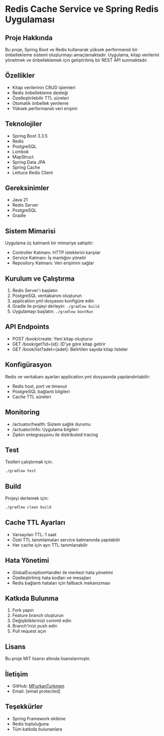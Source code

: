 # Redis Cache Service ve Spring Redis Uygulaması

## Proje Hakkında
Bu proje, Spring Boot ve Redis kullanarak yüksek performanslı bir önbellekleme sistemi oluşturmayı amaçlamaktadır. Uygulama, kitap verilerini yönetmek ve önbelleklemek için geliştirilmiş bir REST API sunmaktadır.

## Özellikler
- Kitap verilerinin CRUD işlemleri
- Redis önbellekleme desteği
- Özelleştirilebilir TTL süreleri
- Otomatik önbellek yenileme
- Yüksek performanslı veri erişimi

## Teknolojiler
- Spring Boot 3.3.5
- Redis
- PostgreSQL
- Lombok
- MapStruct
- Spring Data JPA
- Spring Cache
- Lettuce Redis Client

## Gereksinimler
- Java 21
- Redis Server
- PostgreSQL
- Gradle

## Sistem Mimarisi
Uygulama üç katmanlı bir mimariye sahiptir:
- Controller Katmanı: HTTP isteklerini karşılar
- Service Katmanı: İş mantığını yönetir
- Repository Katmanı: Veri erişimini sağlar

## Kurulum ve Çalıştırma
1. Redis Server'ı başlatın
2. PostgreSQL veritabanını oluşturun
3. application.yml dosyasını konfigüre edin
4. Gradle ile projeyi derleyin: `./gradlew build`
5. Uygulamayı başlatın: `./gradlew bootRun`

## API Endpoints
- POST /book/create: Yeni kitap oluşturur
- GET /book/get?id={id}: ID'ye göre kitap getirir
- GET /book/list?adet={adet}: Belirtilen sayıda kitap listeler

## Konfigürasyon
Redis ve veritabanı ayarları application.yml dosyasında yapılandırılabilir:
- Redis host, port ve timeout
- PostgreSQL bağlantı bilgileri
- Cache TTL süreleri

## Monitoring
- /actuator/health: Sistem sağlık durumu
- /actuator/info: Uygulama bilgileri
- Zipkin entegrasyonu ile distributed tracing

## Test
Testleri çalıştırmak için:
```bash
./gradlew test
```

## Build
Projeyi derlemek için:
```bash
./gradlew clean build
```

## Cache TTL Ayarları
- Varsayılan TTL: 1 saat
- Özel TTL tanımlamaları service katmanında yapılabilir
- Her cache için ayrı TTL tanımlanabilir

## Hata Yönetimi
- GlobalExceptionHandler ile merkezi hata yönetimi
- Özelleştirilmiş hata kodları ve mesajları
- Redis bağlantı hataları için fallback mekanizması

## Katkıda Bulunma
1. Fork yapın
2. Feature branch oluşturun
3. Değişikliklerinizi commit edin
4. Branch'inizi push edin
5. Pull request açın

## Lisans
Bu proje MIT lisansı altında lisanslanmıştır.

## İletişim
- GitHub: [MFurkanTurkmen](https://github.com/MFurkanTurkmen)
- Email: [email protected]

## Teşekkürler
- Spring Framework ekibine
- Redis topluluğuna
- Tüm katkıda bulunanlara





